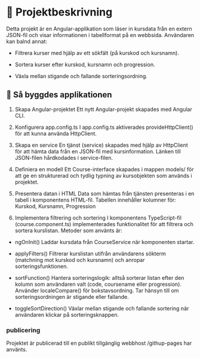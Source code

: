 # 📘 Projektbeskrivning
Detta projekt är en Angular-applikation som läser in kursdata från en extern JSON-fil och visar informationen i tabellformat på en webbsida. Användaren kan balnd annat:

- Filtrera kurser med hjälp av ett sökfält (på kurskod och kursnamn).

- Sortera kurser efter kurskod, kursnamn och progression.

- Växla mellan stigande och fallande sorteringsordning.

## 🔧 Så byggdes applikationen
1. Skapa Angular-projektet
Ett nytt Angular-projekt skapades med Angular CLI.

2. Konfigurera app.config.ts
I app.config.ts aktiverades provideHttpClient() för att kunna använda HttpClient.

3. Skapa en service
En tjänst (service) skapades med hjälp av HttpClient för att hämta data från en JSON-fil med kursinformation. Länken till JSON-filen hårdkodades i service-filen.

4. Definiera en modell
Ett Course-interface skapades i mappen models/ för att ge en strukturerad och tydlig typning av kursobjekten som används i projektet.

5. Presentera datan i HTML
Data som hämtas från tjänsten presenteras i en tabell i komponentens HTML-fil. Tabellen innehåller kolumner för: Kurskod, Kursnamn, Progression

6. Implementera filtrering och sortering
I komponentens TypeScript-fil (course.component.ts) implementerades funktionalitet för att filtrera och sortera kurslistan. Metoder som använts är:

- ngOnInit()
Laddar kursdata från CourseService när komponenten startar.

- applyFilters()
Filtrerar kurslistan utifrån användarens sökterm (matchning mot kurskod och kursnamn) och anropar sorteringsfunktionen.

- sortFunction()
Hantera sorteringslogik: alltså sorterar listan efter den kolumn som användaren valt (code, coursename eller progression).
Använder localeCompare() för bokstavsordning.
Tar hänsyn till om sorteringsordningen är stigande eller fallande.

- toggleSortDirection()
Växlar mellan stigande och fallande sortering när användaren klickar på sorteringsknappen.

### publicering
Projektet är publicerad till en publikt tillgänglig webbhost /githup-pages har använts. 
